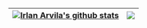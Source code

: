 | <a href="https://github.com/irlanvila/github-readme-stats"><img align="center" src="https://github-readme-stats.vercel.app/api?username=irlanvila&show_icons=true&include_all_commits=true&theme=buefy&hide_border=true" alt="Irlan Arvila's github stats" /></a> | <a href="https://github.com/irlanvila/github-readme-stats"><img align="center" src="https://github-readme-stats.vercel.app/api/top-langs/?username=irlanvila&layout=compact&theme=buefy&hide_border=true" /></a> |
| ------------- | ------------- |
